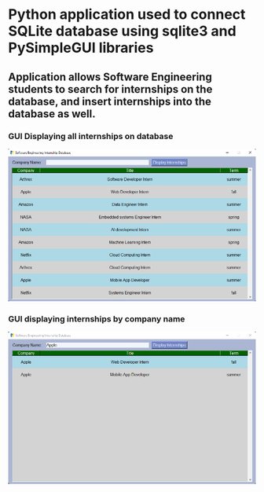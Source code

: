 # Python application used to connect SQLite database using sqlite3 and PySimpleGUI libraries

## Application allows Software Engineering students to search for internships on the database, and insert internships into the database as well.

### GUI Displaying all internships on database
![](DisplayInternshipsGUI.png)


### GUI displaying internships by company name
![](DisplayInternshipsByCompanyNameGUI.png)


